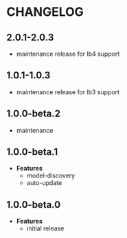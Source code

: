 # CHANGELOG

## 2.0.1-2.0.3

* maintenance release for lb4 support

## 1.0.1-1.0.3

* maintenance release for lb3 support

## 1.0.0-beta.2

* maintenance

## 1.0.0-beta.1

* **Features**
  * model-discovery
  * auto-update

## 1.0.0-beta.0

* **Features**
  * initial release
